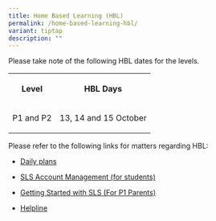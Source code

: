 ```yaml
---
title: Home Based Learning (HBL)
permalink: /home-based-learning-hbl/
variant: tiptap
description: ""
---
```

<p>Please take note of the following HBL dates for the levels.</p>
<p></p>
<table style="minWidth: 50px">
<colgroup>
<col>
<col>
</colgroup>
<tbody>
<tr>
<th rowspan="1" colspan="1">
<p>Level</p>
</th>
<th rowspan="1" colspan="1">
<p>HBL Days</p>
</th>
</tr>
<tr>
<td rowspan="1" colspan="1">
<p>P1 and P2</p>
</td>
<td rowspan="1" colspan="1">
<p>13, 14 and 15 October</p>
</td>
</tr>
</tbody>
</table>
<p></p>
<p>Please refer to the following links for matters regarding HBL:</p>
<ul data-tight="true" class="tight">
<li>
<p><a href="/files/P1_and_P2_HBL.pdf" rel="noopener nofollow" target="_blank">Daily plans</a>
</p>
</li>
<li>
<p><a href="/files/For_Students__SLS_Account_Management.pdf" rel="noopener nofollow" target="_blank">SLS Account Management (for students)</a>
</p>
</li>
<li>
<p><a href="/files/For_P1_Parents__Getting_Started_with_SLS.pdf" rel="noopener nofollow" target="_blank">Getting Started with SLS (For P1 Parents)</a>
</p>
</li>
<li>
<p><a href="/files/2025_Helpline.pdf" rel="noopener nofollow" target="_blank">Helpline</a>
</p>
</li>
</ul>
<p></p>
<p></p>